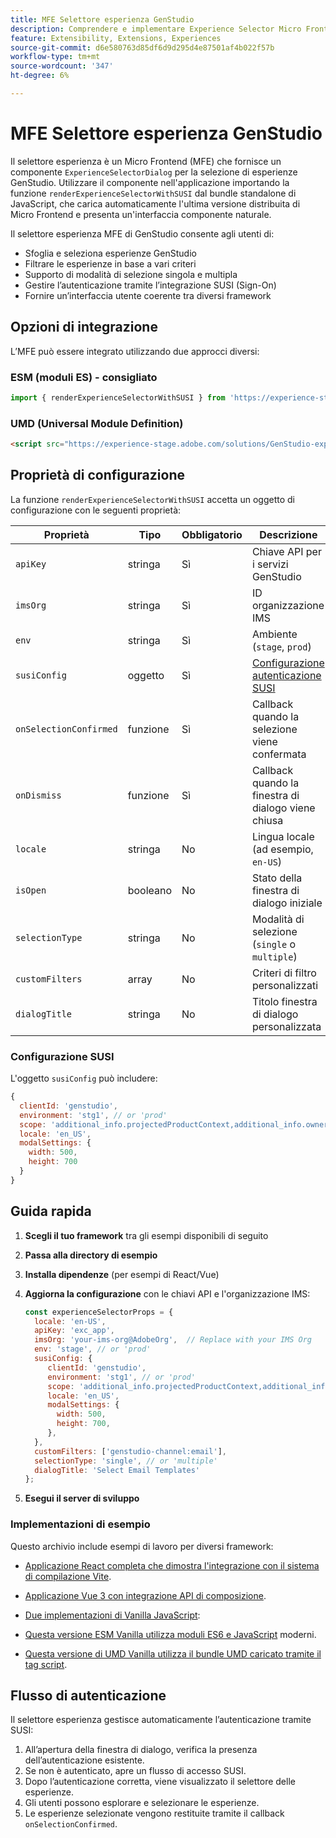 ```yaml
---
title: MFE Selettore esperienza GenStudio
description: Comprendere e implementare Experience Selector Micro FrontEnd per le app e i componenti aggiuntivi GenStudio.
feature: Extensibility, Extensions, Experiences
source-git-commit: d6e580763d85df6d9d295d4e87501af4b022f57b
workflow-type: tm+mt
source-wordcount: '347'
ht-degree: 6%

---
```


# MFE Selettore esperienza GenStudio

Il selettore esperienza è un Micro Frontend (MFE) che fornisce un componente `ExperienceSelectorDialog` per la selezione di esperienze GenStudio. Utilizzare il componente nell&#39;applicazione importando la funzione `renderExperienceSelectorWithSUSI` dal bundle standalone di JavaScript, che carica automaticamente l&#39;ultima versione distribuita di Micro Frontend e presenta un&#39;interfaccia componente naturale.

Il selettore esperienza MFE di GenStudio consente agli utenti di:

- Sfoglia e seleziona esperienze GenStudio
- Filtrare le esperienze in base a vari criteri
- Supporto di modalità di selezione singola e multipla
- Gestire l’autenticazione tramite l’integrazione SUSI (Sign-On)
- Fornire un’interfaccia utente coerente tra diversi framework

## Opzioni di integrazione

L’MFE può essere integrato utilizzando due approcci diversi:

### ESM (moduli ES) - consigliato

```javascript
import { renderExperienceSelectorWithSUSI } from 'https://experience-stage.adobe.com/solutions/GenStudio-experience-selector-mfe/static-assets/resources/@genstudio/experience-selector/esm/standalone.js';
```

### UMD (Universal Module Definition)

```html
<script src="https://experience-stage.adobe.com/solutions/GenStudio-experience-selector-mfe/static-assets/resources/@genstudio/experience-selector/umd/standalone.js"></script>
```

## Proprietà di configurazione

La funzione `renderExperienceSelectorWithSUSI` accetta un oggetto di configurazione con le seguenti proprietà:

| Proprietà | Tipo | Obbligatorio | Descrizione |
|----------|------|----------|-------------|
| `apiKey` | stringa | Sì | Chiave API per i servizi GenStudio |
| `imsOrg` | stringa | Sì | ID organizzazione IMS |
| `env` | stringa | Sì | Ambiente (`stage`, `prod`) |
| `susiConfig` | oggetto | Sì | [Configurazione autenticazione SUSI](#susi-configuration) |
| `onSelectionConfirmed` | funzione | Sì | Callback quando la selezione viene confermata |
| `onDismiss` | funzione | Sì | Callback quando la finestra di dialogo viene chiusa |
| `locale` | stringa | No | Lingua locale (ad esempio, `en-US`) |
| `isOpen` | booleano | No | Stato della finestra di dialogo iniziale |
| `selectionType` | stringa | No | Modalità di selezione (`single` o `multiple`) |
| `customFilters` | array | No | Criteri di filtro personalizzati |
| `dialogTitle` | stringa | No | Titolo finestra di dialogo personalizzata |

### Configurazione SUSI

L&#39;oggetto `susiConfig` può includere:

```javascript
{
  clientId: 'genstudio',
  environment: 'stg1', // or 'prod'
  scope: 'additional_info.projectedProductContext,additional_info.ownerOrg,AdobeID,openid,session,read_organizations,ab.manage',
  locale: 'en_US',
  modalSettings: {
    width: 500,
    height: 700
  }
}
```

## Guida rapida

1. **Scegli il tuo framework** tra gli esempi disponibili di seguito
1. **Passa alla directory di esempio**
1. **Installa dipendenze** (per esempi di React/Vue)
1. **Aggiorna la configurazione** con le chiavi API e l&#39;organizzazione IMS:

   ```javascript
   const experienceSelectorProps = {
     locale: 'en-US',
     apiKey: 'exc_app',           
     imsOrg: 'your-ims-org@AdobeOrg',  // Replace with your IMS Org
     env: 'stage', // or 'prod'
     susiConfig: {
        clientId: 'genstudio',
        environment: 'stg1', // or 'prod'
        scope: 'additional_info.projectedProductContext,additional_info.ownerOrg,AdobeID,openid,session,read_organizations,ab.manage',
        locale: 'en_US',
        modalSettings: {
          width: 500,
          height: 700,
        },
     },
     customFilters: ['genstudio-channel:email'],
     selectionType: 'single', // or 'multiple'
     dialogTitle: 'Select Email Templates'
   };
   ```

1. **Esegui il server di sviluppo**

### Implementazioni di esempio

Questo archivio include esempi di lavoro per diversi framework:

- [Applicazione React completa che dimostra l&#39;integrazione con il sistema di compilazione Vite](https://github.com/adobe/genstudio-extensibility-examples/tree/main/genstudio-experience-selector-mfe/react-js).

- [Applicazione Vue 3 con integrazione API di composizione](https://github.com/adobe/genstudio-extensibility-examples/tree/main/genstudio-experience-selector-mfe/vue-js).

- [Due implementazioni di Vanilla JavaScript](https://github.com/adobe/genstudio-extensibility-examples/tree/main/genstudio-experience-selector-mfe/vanilla-js):

- [Questa versione ESM Vanilla utilizza moduli ES6 e JavaScript](https://github.com/adobe/genstudio-extensibility-examples/tree/main/genstudio-experience-selector-mfe/vanilla-js/vanilla-esm) moderni.

- [Questa versione di UMD Vanilla utilizza il bundle UMD caricato tramite il tag script](https://github.com/adobe/genstudio-extensibility-examples/tree/main/genstudio-experience-selector-mfe/vanilla-js/vanilla-umd-global-var).

## Flusso di autenticazione

Il selettore esperienza gestisce automaticamente l’autenticazione tramite SUSI:

1. All’apertura della finestra di dialogo, verifica la presenza dell’autenticazione esistente.
1. Se non è autenticato, apre un flusso di accesso SUSI.
1. Dopo l’autenticazione corretta, viene visualizzato il selettore delle esperienze.
1. Gli utenti possono esplorare e selezionare le esperienze.
1. Le esperienze selezionate vengono restituite tramite il callback `onSelectionConfirmed`.
